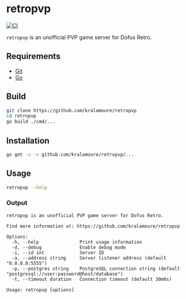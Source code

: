# retropvp

[![CI](https://github.com/kralamoure/retropvp/actions/workflows/ci.yml/badge.svg)](https://github.com/kralamoure/retropvp/actions/workflows/ci.yml)

`retropvp` is an unofficial PVP game server for Dofus Retro.

## Requirements

- [Git](https://git-scm.com/)
- [Go](https://golang.org/)

## Build

```sh
git clone https://github.com/kralamoure/retropvp
cd retropvp
go build ./cmd/...
```

## Installation

```sh
go get -u -v github.com/kralamoure/retropvp/...
```

## Usage

```sh
retropvp --help
```

### Output

```text
retropvp is an unofficial PVP game server for Dofus Retro.

Find more information at: https://github.com/kralamoure/retropvp

Options:
  -h, --help               Print usage information
  -d, --debug              Enable debug mode
  -i, --id int             Server ID
  -a, --address string     Server listener address (default "0.0.0.0:5555")
  -p, --postgres string    PostgreSQL connection string (default "postgresql://user:password@host/database")
  -t, --timeout duration   Connection timeout (default 30m0s)

Usage: retropvp [options]
```

